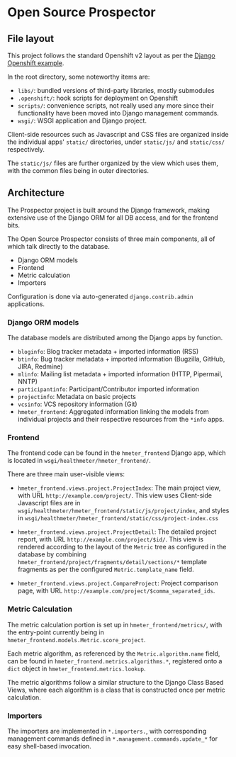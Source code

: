 # Open Source Prospector #
## File layout ##
This project follows the standard Openshift v2 layout as per the
[Django Openshift example](https://github.com/openshift/django-example).

In the root directory, some noteworthy items are:

- `libs/`: bundled versions of third-party libraries, mostly submodules
- `.openshift/`: hook scripts for deployment on Openshift
- `scripts/`: convenience scripts, not really used any more since their
  functionality have been moved into Django management commands.
- `wsgi/`: WSGI application and Django project.

Client-side resources such as Javascript and CSS files are organized inside the
individual apps' `static/` directories, under `static/js/` and `static/css/`
respectively.

The `static/js/` files are further organized by the view which uses them, with
the common files being in outer directories.


## Architecture ##
The Prospector project is built around the Django framework, making
extensive use of the Django ORM for all DB access, and for the frontend bits.

The Open Source Prospector consists of three main components, all of which talk
directly to the database.

- Django ORM models
- Frontend
- Metric calculation
- Importers

Configuration is done via auto-generated `django.contrib.admin` applications.


### Django ORM models ###
The database models are distributed among the Django apps by function.

- `bloginfo`: Blog tracker metadata + imported information (RSS)
- `btinfo`: Bug tracker metadata + imported information (Bugzilla, GitHub, JIRA, Redmine)
- `mlinfo`: Mailing list metadata + imported information (HTTP, Pipermail, NNTP)
- `participantinfo`: Participant/Contributor imported information
- `projectinfo`: Metadata on basic projects
- `vcsinfo`: VCS repository information (Git)
- `hmeter_frontend`: Aggregated information linking the models from individual
  projects and their respective resources from the `*info` apps.


### Frontend ###
The frontend code can be found in the `hmeter_frontend` Django app, which is
located in `wsgi/healthmeter/hmeter_frontend/`.

There are three main user-visible views:

- `hmeter_frontend.views.project.ProjectIndex`:
  The main project view, with URL `http://example.com/project/`. This view uses
  Client-side Javascript files are in
  `wsgi/healthmeter/hmeter_frontend/static/js/project/index`, and styles in
  `wsgi/healthmeter/hmeter_frontend/static/css/project-index.css`

- `hmeter_frontend.views.project.ProjectDetail`: The detailed project report,
  with URL `http://example.com/project/$id/`. This view is rendered according to
  the layout of the `Metric` tree as configured in the database by combining
  `hmeter_frontend/project/fragments/detail/sections/*` template fragments as
  per the configured `Metric.template_name` field.

- `hmeter_frontend.views.project.CompareProject`: Project comparison page, with
  URL `http://example.com/project/$comma_separated_ids`.


### Metric Calculation ###
The metric calculation portion is set up in `hmeter_frontend/metrics/`, with the
entry-point currently being in `hmeter_frontend.models.Metric.score_project`.

Each metric algorithm, as referenced by the `Metric.algorithm.name` field, can
be found in `hmeter_frontend.metrics.algorithms.*`, registered onto a `dict`
object in `hmeter_frontend.metrics.lookup`.

The metric algorithms follow a similar structure to the Django Class Based
Views, where each algorithm is a class that is constructed once per metric
calculation.


### Importers ###
The importers are implemented in `*.importers.`, with corresponding management
commands defined in `*.management.commands.update_*` for easy shell-based
invocation.
